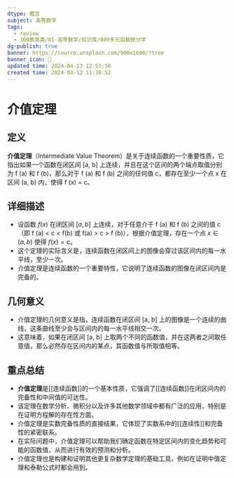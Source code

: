 ```yaml
---
dtype: 概念
subject: 高等数学
tags:
  - review
  - 300教育类/01-高等数学/知识库/009多元函数微分学
dg-publish: true
banner: https://source.unsplash.com/900x1600/?tree
banner_icon: 🧠
updated time: 2024-04-13 12:53:50
created time: 2024-04-12 11:38:52
---
```

# 介值定理

## 定义
**介值定理**（Intermediate Value Theorem）是关于连续函数的一个重要性质，它指出如果一个函数在闭区间 [a, b] 上连续，并且在这个区间的两个端点取值分别为 f (a) 和 f (b)，那么对于 f (a) 和 f (b) 之间的任何值 c，都存在至少一个点 x 在区间 (a, b) 内，使得 f (x) = c。

## 详细描述
- 设函数 $f(x)$ 在闭区间 $[a, b]$ 上连续，对于任意介于 f (a) 和 f (b) 之间的值 c（即 f (a) < c < f(b) 或 f(a) > c > f (b)），根据介值定理，存在一个点 $x \in (a, b)$ 使得 $f(x) = c$。
- 这个定理的实际含义是，连续函数在闭区间上的图像会穿过该区间内的每一水平线，至少一次。
- 介值定理是连续函数的一个重要特性，它说明了连续函数的图像在闭区间内是完备的。

## 几何意义
- 介值定理的几何意义是指，连续函数在闭区间 [a, b] 上的图像是一个连续的曲线，这条曲线至少会与区间内的每一水平线相交一次。
- 这意味着，如果在闭区间 [a, b] 上取两个不同的函数值，并在这两者之间取任意值，那么必然存在区间内的某点，其函数值与所取值相等。

## 重点总结
- **介值定理**是[[连续函数]]的一个基本性质，它强调了[[连续函数]]在闭区间内的完备性和中间值的可达性。
- 该定理在数学分析、微积分以及许多其他数学领域中都有广泛的应用，特别是在证明方程解的存在性方面。
- 介值定理是实数完备性质的直接结果，它体现了实数系中的[[连续性]]和完备性的紧密联系。
- 在实际问题中，介值定理可以帮助我们确定函数在特定区间内的变化趋势和可能的函数值，从而进行有效的预测和分析。
- 介值定理也是构建和证明其他更复杂数学定理的基础工具，例如在证明中值定理和泰勒公式时都会用到。

